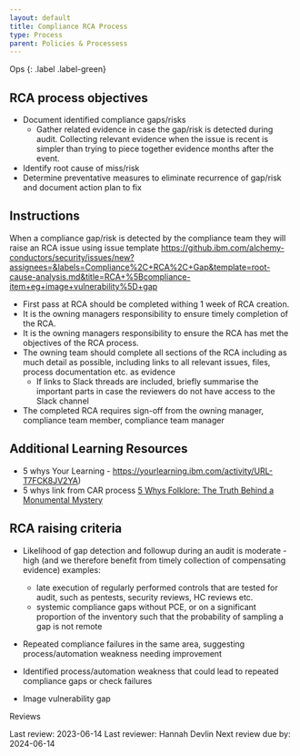 ```yaml
---
layout: default
title: Compliance RCA Process
type: Process
parent: Policies & Processess
---
```


Ops
{: .label .label-green}

## RCA process objectives
- Document identified compliance gaps/risks 
   - Gather related evidence in case the gap/risk is detected during audit.  Collecting relevant evidence when the issue is recent is simpler than trying to piece together evidence months after the event.
- Identify root cause of miss/risk
- Determine preventative measures to eliminate recurrence of gap/risk and document action plan to fix

## Instructions
When a compliance gap/risk is detected by the compliance team they will raise an RCA issue using issue template https://github.ibm.com/alchemy-conductors/security/issues/new?assignees=&labels=Compliance%2C+RCA%2C+Gap&template=root-cause-analysis.md&title=RCA+%5Bcompliance-item+eg+image+vulnerability%5D+gap

- First pass at RCA should be completed withing 1 week of RCA creation.
- It is the owning managers responsibility to ensure timely completion of the RCA.
- It is the owning managers responsibility to ensure the RCA has met the objectives of the RCA process.
- The owning team should complete all sections of the RCA including as much detail as possible, including links to all relevant issues, files, process documentation etc. as evidence  
   - If links to Slack threads are included, briefly summarise the important parts in case the reviewers do not have access to the Slack channel 
- The completed RCA requires sign-off from the owning manager, compliance team member, compliance team manager

## Additional Learning Resources
- 5 whys Your Learning  -  https://yourlearning.ibm.com/activity/URL-T7FCK8JV2YA)
- 5 whys link from CAR process [5 Whys Folklore: The Truth Behind a Monumental Mystery](http://thekaizone.com/2014/08/5-whys-folklore-the-truth-behind-a-monumental-mystery/)

## RCA raising criteria

- Likelihood of gap detection and followup during an audit is moderate - high (and we therefore benefit from timely collection of compensating evidence)
examples:
   - late execution of regularly performed controls that are tested for audit, such as pentests, security reviews, HC reviews etc.
   - systemic compliance gaps without PCE, or on a significant proportion of the inventory such that the probability of sampling a gap is not remote

- Repeated compliance failures in the same area, suggesting process/automation weakness needing improvement

- Identified process/automation weakness that could lead to repeated compliance gaps or check failures

- Image vulnerability gap

Reviews

Last review: 2023-06-14 Last reviewer: Hannah Devlin Next review due by: 2024-06-14



